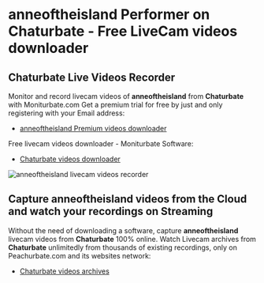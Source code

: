 # anneoftheisland Performer on Chaturbate - Free LiveCam videos downloader

## Chaturbate Live Videos Recorder

Monitor and record livecam videos of **anneoftheisland** from **Chaturbate** with Moniturbate.com
Get a premium trial for free by just and only registering with your Email address:
* [anneoftheisland Premium videos downloader](https://moniturbate.com/request-demo-licence-key.html)

Free livecam videos downloader - Moniturbate Software:
* [Chaturbate videos downloader](https://moniturbate.com/moniturbate-download-software.html)

![anneoftheisland livecam videos recorder](https://peachurnet.com/templates/moniturbate-software.png)


## Capture anneoftheisland videos from the Cloud and watch your recordings on Streaming

Without the need of downloading a software, capture **anneoftheisland** livecam videos from **Chaturbate** 100% online.
Watch Livecam archives from **Chaturbate** unlimitedly from thousands of existing recordings, only on Peachurbate.com and its websites network:
* [Chaturbate videos archives](https://peachurnet.com/)